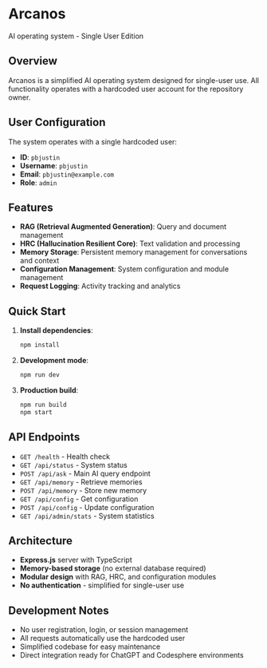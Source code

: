 # Arcanos

AI operating system - Single User Edition

## Overview

Arcanos is a simplified AI operating system designed for single-user use. All functionality operates with a hardcoded user account for the repository owner.

## User Configuration

The system operates with a single hardcoded user:
- **ID**: `pbjustin`
- **Username**: `pbjustin`
- **Email**: `pbjustin@example.com`
- **Role**: `admin`

## Features

- **RAG (Retrieval Augmented Generation)**: Query and document management
- **HRC (Hallucination Resilient Core)**: Text validation and processing
- **Memory Storage**: Persistent memory management for conversations and context
- **Configuration Management**: System configuration and module management
- **Request Logging**: Activity tracking and analytics

## Quick Start

1. **Install dependencies**:
   ```bash
   npm install
   ```

2. **Development mode**:
   ```bash
   npm run dev
   ```

3. **Production build**:
   ```bash
   npm run build
   npm start
   ```

## API Endpoints

- `GET /health` - Health check
- `GET /api/status` - System status
- `POST /api/ask` - Main AI query endpoint
- `GET /api/memory` - Retrieve memories
- `POST /api/memory` - Store new memory
- `GET /api/config` - Get configuration
- `POST /api/config` - Update configuration
- `GET /api/admin/stats` - System statistics

## Architecture

- **Express.js** server with TypeScript
- **Memory-based storage** (no external database required)
- **Modular design** with RAG, HRC, and configuration modules
- **No authentication** - simplified for single-user use

## Development Notes

- No user registration, login, or session management
- All requests automatically use the hardcoded user
- Simplified codebase for easy maintenance
- Direct integration ready for ChatGPT and Codesphere environments
